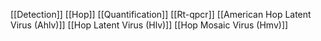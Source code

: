 [[Detection]]
[[Hop]]
[[Quantification]]
[[Rt-qpcr]]
[[American Hop Latent Virus (Ahlv)]]
[[Hop Latent Virus (Hlv)]]
[[Hop Mosaic Virus (Hmv)]]
